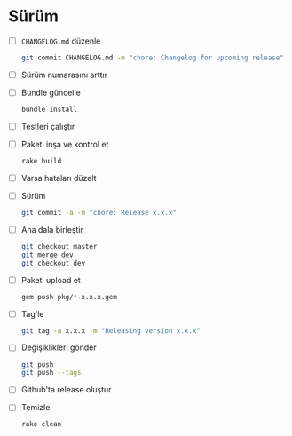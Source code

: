 Sürüm
=====

- [ ] `CHANGELOG.md` düzenle

  ```sh
  git commit CHANGELOG.md -m "chore: Changelog for upcoming release"
  ```

- [ ] Sürüm numarasını arttır

- [ ] Bundle güncelle

  ```sh
  bundle install
  ```

- [ ] Testleri çalıştır

- [ ] Paketi inşa ve kontrol et

  ```sh
  rake build
  ```

- [ ] Varsa hataları düzelt

- [ ] Sürüm

  ```sh
  git commit -a -m "chore: Release x.x.x"
  ```

- [ ] Ana dala birleştir

  ```sh
  git checkout master
  git merge dev
  git checkout dev
  ```

- [ ] Paketi upload et

  ```sh
  gem push pkg/*-x.x.x.gem
  ```

- [ ] Tag'le

  ```sh
  git tag -a x.x.x -m "Releasing version x.x.x"
  ```

- [ ] Değişiklikleri gönder

  ```sh
  git push
  git push --tags
  ```

- [ ] Github'ta release oluştur

- [ ] Temizle

  ```sh
  rake clean
  ```
